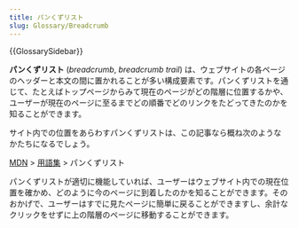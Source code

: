 ```yaml
---
title: パンくずリスト
slug: Glossary/Breadcrumb
---
```


{{GlossarySidebar}}

**パンくずリスト** (_breadcrumb_, _breadcrumb trail_) は、ウェブサイトの各ページのヘッダーと本文の間に置かれることが多い構成要素です。パンくずリストを通じて、たとえばトップページからみて現在のページがどの階層に位置するかや、ユーザーが現在のページに至るまでどの順番でどのリンクをたどってきたのかを知ることができます。

サイト内での位置をあらわすパンくずリストは、この記事なら概ね次のようなかたちになるでしょう。

[MDN](/) > [用語集](/ja/docs/Glossary/) > パンくずリスト

パンくずリストが適切に機能していれば、ユーザーはウェブサイト内での現在位置を確かめ、どのように今のページに到着したのかを知ることができます。そのおかげで、ユーザーはすでに見たページに簡単に戻ることができますし、余計なクリックをせずに上の階層のページに移動することができます。
